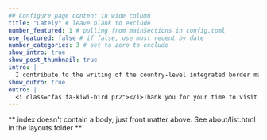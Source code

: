```yaml
---
## Configure page content in wide column
title: "Lately" # leave blank to exclude
number_featured: 1 # pulling from mainSections in config.toml
use_featured: false # if false, use most recent by date
number_categories: 3 # set to zero to exclude
show_intro: true
show_post_thumbnail: true
intro: |
  I contribute to the writing of the country-level integrated border management strategy and action plan whilst supporting the organization of project-related workshops and thematic focus group meetings through liaising with competent authorities.
show_outro: true
outro: |
  <i class="fas fa-kiwi-bird pr2"></i>Thank you for your time to visit my website!
---
```


** index doesn't contain a body, just front matter above.
See about/list.html in the layouts folder **